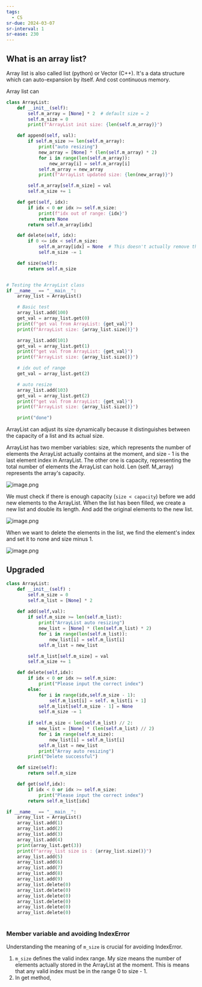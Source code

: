 ```yaml
---
tags:
  - CS
sr-due: 2024-03-07
sr-interval: 1
sr-ease: 230
---
```

## What is an array list?

Array list is also called list (python) or Vector (C++). It's a data structure which can auto-expansion by itself. And cost continuous memory.

Array list can 
```python
class ArrayList:
    def __init__(self):
        self.m_array = [None] * 2  # default size = 2
        self.m_size = 0
        print(f"ArrayList init size: {len(self.m_array)}")

    def append(self, val):
        if self.m_size >= len(self.m_array):
            print("auto resizing")
            new_array = [None] * (len(self.m_array) * 2)
            for i in range(len(self.m_array)):
                new_array[i] = self.m_array[i]
            self.m_array = new_array
            print(f"ArrayList updated size: {len(new_array)}")

        self.m_array[self.m_size] = val
        self.m_size += 1

    def get(self, idx):
        if idx < 0 or idx >= self.m_size:
            print(f"idx out of range: {idx}")
            return None
        return self.m_array[idx]

    def delete(self, idx):
        if 0 <= idx < self.m_size:
            self.m_array[idx] = None  # This doesn't actually remove the item, just sets it to None
            self.m_size -= 1

    def size(self):
        return self.m_size


# Testing the ArrayList class
if __name__ == "__main__":
    array_list = ArrayList()

    # Basic test
    array_list.add(100)
    get_val = array_list.get(0)
    print(f"get val from ArrayList: {get_val}")
    print(f"ArrayList size: {array_list.size()}")

    array_list.add(101)
    get_val = array_list.get(1)
    print(f"get val from ArrayList: {get_val}")
    print(f"ArrayList size: {array_list.size()}")

    # idx out of range
    get_val = array_list.get(2)

    # auto resize
    array_list.add(103)
    get_val = array_list.get(2)
    print(f"get val from ArrayList: {get_val}")
    print(f"ArrayList size: {array_list.size()}")

    print("done")

```

ArrayList can adjust its size dynamically because it distinguishes between the capacity of a list and its actual size. 

ArrayList has two member variables: size, which represents the number of elements the ArrayList actually contains at the moment, and size - 1 is the last element index in ArrayList. The other one is capacity, representing the total number of elements the ArrayList can hold. Len (self. M_array) represents the array's capacity. 

![image.png](https://obsidianpicture-1320276993.cos.ap-hongkong.myqcloud.com/Obsidian/Picture/202401071033782.png)


We must check if there is enough capacity (`size < capacity`) before we add new elements to the ArrayList. When the list has been filled, we create a new list and double its length. And add the original elements to the new list. 

![image.png](https://obsidianpicture-1320276993.cos.ap-hongkong.myqcloud.com/Obsidian/Picture/202401071035518.png)

When we want to delete the elements in the list, we find the element's index and set it to none and size minus 1. 

![image.png](https://obsidianpicture-1320276993.cos.ap-hongkong.myqcloud.com/Obsidian/Picture/202401071036439.png)

## Upgraded

```python
class ArrayList:
    def __init__(self) :
        self.m_size = 0
        self.m_list = [None] * 2   
    
    def add(self,val):
        if self.m_size >= len(self.m_list):
            print("ArrayList auto resizing")
            new_list = [None] * (len(self.m_list) * 2)
            for i in range(len(self.m_list)):
                new_list[i] = self.m_list[i]
            self.m_list = new_list 

        self.m_list[self.m_size] = val
        self.m_size += 1

    def delete(self,idx):
        if idx < 0 or idx >= self.m_size:
            print("Please input the correct index") 
        else:
            for i in range(idx,self.m_size - 1):
                self.m_list[i] = self. m_list[i + 1]
            self.m_list[self.m_size - 1] = None
            self.m_size -= 1
        
        if self.m_size < len(self.m_list) // 2:
            new_list = [None] * (len(self.m_list) // 2)
            for i in range(self.m_size):
                new_list[i] = self.m_list[i]
            self.m_list = new_list
            print("Array auto resizing")
        print("Delete successful")

    def size(self):
        return self.m_size

    def get(self,idx):
        if idx < 0 or idx >= self.m_size:
            print("Please input the correct index")
        return self.m_list[idx]    

if __name__ == "__main__":
    array_list = ArrayList() 
    array_list.add(1)
    array_list.add(2)
    array_list.add(3)
    array_list.add(4)
    print(array_list.get(3))
    print(f"array_list size is : {array_list.size()}")
    array_list.add(5)
    array_list.add(6)
    array_list.add(7)
    array_list.add(8)
    array_list.add(9)
    array_list.delete(0)
    array_list.delete(0)
    array_list.delete(0)
    array_list.delete(0)
    array_list.delete(0)
    array_list.delete(0)
    
```

### Member variable and avoiding IndexError

Understanding the meaning of `m_size` is crucial for avoiding IndexError. 

1. `m_size` defines the valid index range. My size means the number of elements actually stored in the ArrayList at the moment. This is means that any valid index must be in the range 0 to size - 1. 
2. In get method, 
